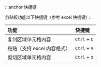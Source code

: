 :::anchor 快捷键

剪贴板功能以下快捷键（参考 excel 快捷键）：

| 功能                        | 快捷键       |
| :-------------------------- | :----------- |
| 复制区域单元格内容          | `Ctrl` + `C` |
| 粘贴（支持 excel 内容格式） | `Ctrl` + `V` |
| 剪切区域单元格内容          | `Ctrl` + `X` |
